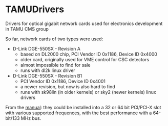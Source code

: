 TAMUDrivers
===========

Drivers for optical gigabit network cards used for electronics development in TAMU CMS group

So far, network cards of two types were used:
- D-Link DGE-550SX - Revision A
   - based on DL2000 chip, PCI Vendor ID 0x1186, Device ID 0x4000
   - older card, originally used for VME control for CSC detectors
   - almost impossible to find for sale
   - runs with dl2k linux driver
- D-Link DGE-550SX - Revision B1
   - PCI Vendor ID 0x1186, Device ID 0x4001
   - a newer revision, but now is also hard to find
   - runs with sk98lin (in older kernels) or sky2 (newer kernels) linux drivers

From the [manual](http://www.dlink.com/uk/en/support/product/dge-550sx-pci-bus-fiber-sc-connector-gigabit-ethernet-adapter):
they could be installed into a 32 or 64 bit PCI/PCI-X slot with various supported frequences, with the best performance with a 64-bit/133 MHz bus.
